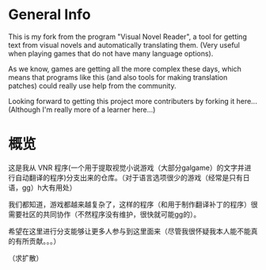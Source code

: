 # General Info

This is my fork from the program "Visual Novel Reader", a tool for getting text from visual novels and automatically translating them. (Very useful when playing games that do not have many language options).

As we know, games are getting all the more complex these days, which means that programs like this (and also tools for making translation patches) could really use help from the community.

Looking forward to getting this project more contributers by forking it here... (Although I'm really more of a learner here...)


# 概览

这是我从 VNR 程序(一个用于提取视觉小说游戏（大部分galgame）的文字并进行自动翻译的程序)分支出来的仓库。（对于语言选项很少的游戏（经常是只有日语，gg）h大有用处）

我们都知道，游戏都越来越复杂了，这样的程序（和用于制作翻译补丁的程序）很需要社区的共同协作（不然程序没有维护，很快就可能gg的）。

希望在这里进行分支能够让更多人参与到这里面来（尽管我很怀疑我本人能不能真的有所贡献。。。）

（求扩散）
